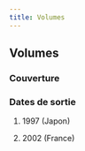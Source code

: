 ```yaml
---
title: Volumes
---
```


Volumes
-------


### Couverture





### Dates de sortie


1. 1997 (Japon)


1. 2002 (France)
